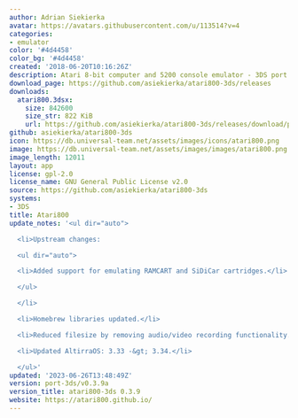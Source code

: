 ```yaml
---
author: Adrian Siekierka
avatar: https://avatars.githubusercontent.com/u/113514?v=4
categories:
- emulator
color: '#4d4458'
color_bg: '#4d4458'
created: '2018-06-20T10:16:26Z'
description: Atari 8-bit computer and 5200 console emulator - 3DS port
download_page: https://github.com/asiekierka/atari800-3ds/releases
downloads:
  atari800.3dsx:
    size: 842600
    size_str: 822 KiB
    url: https://github.com/asiekierka/atari800-3ds/releases/download/port-3ds/v0.3.9a/atari800.3dsx
github: asiekierka/atari800-3ds
icon: https://db.universal-team.net/assets/images/icons/atari800.png
image: https://db.universal-team.net/assets/images/images/atari800.png
image_length: 12011
layout: app
license: gpl-2.0
license_name: GNU General Public License v2.0
source: https://github.com/asiekierka/atari800-3ds
systems:
- 3DS
title: Atari800
update_notes: '<ul dir="auto">

  <li>Upstream changes:

  <ul dir="auto">

  <li>Added support for emulating RAMCART and SiDiCar cartridges.</li>

  </ul>

  </li>

  <li>Homebrew libraries updated.</li>

  <li>Reduced filesize by removing audio/video recording functionality.</li>

  <li>Updated AltirraOS: 3.33 -&gt; 3.34.</li>

  </ul>'
updated: '2023-06-26T13:48:49Z'
version: port-3ds/v0.3.9a
version_title: atari800-3ds 0.3.9
website: https://atari800.github.io/
---
```

